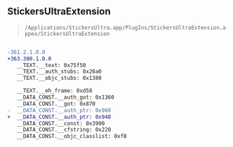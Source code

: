 ## StickersUltraExtension

> `/Applications/StickersUltra.app/PlugIns/StickersUltraExtension.appex/StickersUltraExtension`

```diff

-361.2.1.0.0
+363.300.1.0.0
   __TEXT.__text: 0x75f50
   __TEXT.__auth_stubs: 0x26a0
   __TEXT.__objc_stubs: 0x1380

   __TEXT.__eh_frame: 0xd58
   __DATA_CONST.__auth_got: 0x1360
   __DATA_CONST.__got: 0x870
-  __DATA_CONST.__auth_ptr: 0x960
+  __DATA_CONST.__auth_ptr: 0x948
   __DATA_CONST.__const: 0x3990
   __DATA_CONST.__cfstring: 0x220
   __DATA_CONST.__objc_classlist: 0xf8

```

